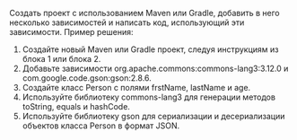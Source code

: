 Создать проект с использованием Maven или Gradle, добавить в него несколько
зависимостей и написать код, использующий эти зависимости.
Пример решения:
1. Создайте новый Maven или Gradle проект, следуя инструкциям из блока 1 или
блока 2.
2. Добавьте зависимости org.apache.commons:commons-lang3:3.12.0 и
com.google.code.gson:gson:2.8.6.
3. Создайте класс Person с полями frstName, lastName и age.
4. Используйте библиотеку commons-lang3 для генерации методов toString,
equals и hashCode.
5. Используйте библиотеку gson для сериализации и десериализации объектов
класса Person в формат JSON.
